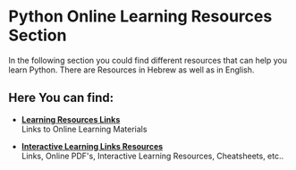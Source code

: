 # Python Online Learning Resources Section
In the following section you could find different resources that can help you learn Python.
There are Resources in Hebrew as well as in English.

## Here You can find:
* [__Learning Resources Links__](./Learning-Resources-Links.md)  
Links to Online Learning Materials

* [__Interactive Learning Links Resources__](./Interactive-Learning-Links.md)  
Links, Online PDF's, Interactive Learning Resources, Cheatsheets, etc..